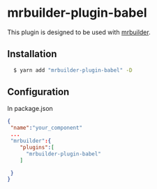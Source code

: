mrbuilder-plugin-babel
===
This plugin is designed to be used with [mrbuilder](https://github.com/jspears/mrbuilder).


## Installation
```sh
  $ yarn add "mrbuilder-plugin-babel" -D
```
## Configuration
In package.json
```json
{
 "name":"your_component"
 ...
 "mrbuilder":{
    "plugins":[
      "mrbuilder-plugin-babel"
    ]

 }
}
```
